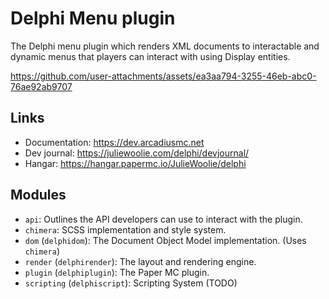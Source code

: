 # Delphi Menu plugin
The Delphi menu plugin which renders XML documents to interactable
and dynamic menus that players can interact with using Display 
entities.

https://github.com/user-attachments/assets/ea3aa794-3255-46eb-abc0-76ae92ab9707

## Links
- Documentation: https://dev.arcadiusmc.net
- Dev journal: https://juliewoolie.com/delphi/devjournal/
- Hangar: https://hangar.papermc.io/JulieWoolie/delphi

## Modules
- `api`: Outlines the API developers can use to interact with the plugin.
- `chimera`: SCSS implementation and style system.
- `dom` (`delphidom`): The Document Object Model implementation. (Uses `chimera`)
- `render` (`delphirender`): The layout and rendering engine.
- `plugin` (`delphiplugin`): The Paper MC plugin.
- `scripting` (`delphiscript`): Scripting System (TODO)
